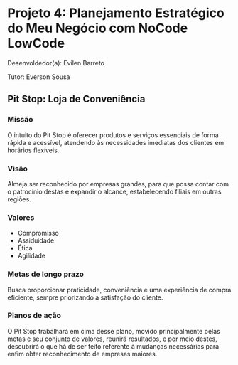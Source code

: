 # Projeto 4: Planejamento Estratégico do Meu Negócio com NoCode LowCode
Desenvoldedor(a): Evilen Barreto

Tutor: Everson Sousa

## Pit Stop: Loja de Conveniência

### Missão
  O intuito do Pit Stop é oferecer produtos e serviços essenciais de forma rápida e acessível, atendendo às necessidades imediatas dos clientes em horários flexíveis.
  
### Visão
  Almeja ser reconhecido por empresas grandes, para que possa contar com o patrocínio destas e expandir o alcance, estabelecendo filiais em outras regiões.
  
### Valores
* Compromisso
* Assiduidade
* Ética
* Agilidade

### Metas de longo prazo
  Busca proporcionar praticidade, conveniência e uma experiência de compra eficiente, sempre priorizando a satisfação do cliente.

### Planos de ação
  O Pit Stop trabalhará em cima desse plano, movido principalmente pelas metas e seu conjunto de valores, reunirá resultados, e por meio destes, descubrirá o que há de ser feito referente à mudanças necessárias para enfim obter reconhecimento de empresas maiores.
